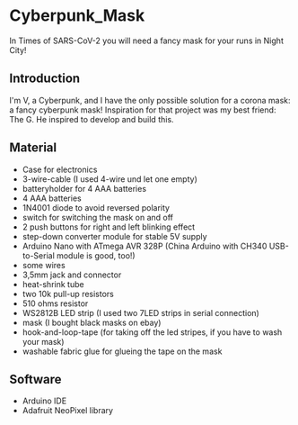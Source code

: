 # Cyberpunk_Mask
In Times of SARS-CoV-2 you will need a fancy mask for your runs in Night City!

## Introduction
I'm V, a Cyberpunk, and I have the only possible solution for a corona mask: a fancy cyberpunk mask!
Inspiration for that project was my best friend: The G.
He inspired to develop and build this.

## Material

- Case for electronics
- 3-wire-cable (I used 4-wire und let one empty)
- batteryholder for 4 AAA batteries
- 4 AAA batteries
- 1N4001 diode to avoid reversed polarity
- switch for switching the mask on and off
- 2 push buttons for right and left blinking effect
- step-down converter module for stable 5V supply
- Arduino Nano with ATmega AVR 328P (China Arduino with CH340 USB-to-Serial module is good, too!)
- some wires
- 3,5mm jack and connector
- heat-shrink tube
- two 10k pull-up resistors
- 510 ohms resistor
- WS2812B LED strip (I used two 7LED strips in serial connection)
- mask (I bought black masks on ebay)
- hook-and-loop-tape (for taking off the led stripes, if you have to wash your mask)
- washable fabric glue for glueing the tape on the mask

## Software

- Arduino IDE
- Adafruit NeoPixel library
